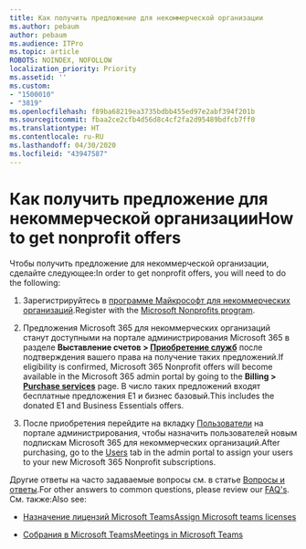```yaml
---
title: Как получить предложение для некоммерческой организации
ms.author: pebaum
author: pebaum
ms.audience: ITPro
ms.topic: article
ROBOTS: NOINDEX, NOFOLLOW
localization_priority: Priority
ms.assetid: ''
ms.custom:
- "1500010"
- "3819"
ms.openlocfilehash: f89ba68219ea3735bdbb455ed97e2abf394f201b
ms.sourcegitcommit: fbaa2ce2cfb4d56d8c4cf2fa2d95489bdfcb7ff0
ms.translationtype: HT
ms.contentlocale: ru-RU
ms.lasthandoff: 04/30/2020
ms.locfileid: "43947587"
---
```

# <a name="how-to-get-nonprofit-offers"></a><span data-ttu-id="f7b54-102">Как получить предложение для некоммерческой организации</span><span class="sxs-lookup"><span data-stu-id="f7b54-102">How to get nonprofit offers</span></span>

<span data-ttu-id="f7b54-103">Чтобы получить предложение для некоммерческой организации, сделайте следующее:</span><span class="sxs-lookup"><span data-stu-id="f7b54-103">In order to get nonprofit offers, you will need to do the following:</span></span>

1. <span data-ttu-id="f7b54-104">Зарегистрируйтесь в [программе Майкрософт для некоммерческих организаций](https://go.microsoft.com/fwlink/p/?linkid=2008962).</span><span class="sxs-lookup"><span data-stu-id="f7b54-104">Register with the [Microsoft Nonprofits program](https://go.microsoft.com/fwlink/p/?linkid=2008962).</span></span>

2. <span data-ttu-id="f7b54-105">Предложения Microsoft 365 для некоммерческих организаций станут доступными на портале администрирования Microsoft 365 в разделе **Выставление счетов > [Приобретение служб](https://go.microsoft.com/fwlink/p/?linkid=868433)** после подтверждения вашего права на получение таких предложений.</span><span class="sxs-lookup"><span data-stu-id="f7b54-105">If eligibility is confirmed, Microsoft 365 Nonprofit offers will become available in the Microsoft 365 admin portal by going to the **Billing > [Purchase services](https://go.microsoft.com/fwlink/p/?linkid=868433)** page.</span></span> <span data-ttu-id="f7b54-106">В число таких предложений входят бесплатные предложения E1 и бизнес базовый.</span><span class="sxs-lookup"><span data-stu-id="f7b54-106">This includes the donated E1 and Business Essentials offers.</span></span>

3. <span data-ttu-id="f7b54-107">После приобретения перейдите на вкладку [Пользователи](https://admin.microsoft.com/Adminportal/Home#/users) на портале администрирования, чтобы назначить пользователей новым подпискам Microsoft 365 для некоммерческих организаций.</span><span class="sxs-lookup"><span data-stu-id="f7b54-107">After purchasing, go to the [Users](https://admin.microsoft.com/Adminportal/Home#/users) tab in the admin portal to assign your users to your new Microsoft 365 Nonprofit subscriptions.</span></span>

<span data-ttu-id="f7b54-108">Другие ответы на часто задаваемые вопросы см. в статье [Вопросы и ответы](https://www.microsoft.com/microsoft-365/nonprofit/office-365-nonprofit#coreui-heading-67lnrlz).</span><span class="sxs-lookup"><span data-stu-id="f7b54-108">For other answers to common questions, please review our [FAQ's](https://www.microsoft.com/microsoft-365/nonprofit/office-365-nonprofit#coreui-heading-67lnrlz).</span></span> <span data-ttu-id="f7b54-109">См. также:</span><span class="sxs-lookup"><span data-stu-id="f7b54-109">Also see:</span></span>

- [<span data-ttu-id="f7b54-110">Назначение лицензий Microsoft Teams</span><span class="sxs-lookup"><span data-stu-id="f7b54-110">Assign Microsoft teams licenses</span></span>](https://docs.microsoft.com/MicrosoftTeams/assign-teams-licenses)

- [<span data-ttu-id="f7b54-111">Собрания в Microsoft Teams</span><span class="sxs-lookup"><span data-stu-id="f7b54-111">Meetings in Microsoft Teams</span></span>](https://docs.microsoft.com/MicrosoftTeams/tutorial-meetings-in-teams)
